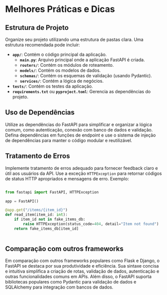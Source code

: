 # Melhores Práticas e Dicas

## Estrutura de Projeto

Organize seu projeto utilizando uma estrutura de pastas clara. Uma estrutura recomendada pode incluir:

- **`app/`**: Contém o código principal da aplicação.
  - **`main.py`**: Arquivo principal onde a aplicação FastAPI é criada.
  - **`routers/`**: Contém os módulos de roteamento.
  - **`models/`**: Contém os modelos de dados.
  - **`schemas/`**: Contém os esquemas de validação (usando Pydantic).
  - **`services/`**: Contém a lógica de negócios.
- **`tests/`**: Contém os testes da aplicação.
- **`requirements.txt`** ou **`pyproject.toml`**: Gerencia as dependências do projeto.

## Uso de Dependências

Utilize as dependências do FastAPI para simplificar e organizar a lógica comum, como autenticação, conexão com banco de dados e validação. Defina dependências em funções de endpoint e use o sistema de injeção de dependências para manter o código modular e reutilizável.

## Tratamento de Erros

Implemente tratamento de erros adequado para fornecer feedback claro e útil aos usuários da API. Use a exceção `HTTPException` para retornar códigos de status HTTP apropriados e mensagens de erro. Exemplo:
 
```python

from fastapi import FastAPI, HTTPException

app = FastAPI()

@app.get("/items/{item_id}")
def read_item(item_id: int):
    if item_id not in fake_items_db:
        raise HTTPException(status_code=404, detail="Item not found")
    return fake_items_db[item_id]
 
```

## Comparação com outros frameworks

Em comparação com outros frameworks populares como Flask e Django, o FastAPI se destaca por sua produtividade e eficiência. Sua sintaxe concisa e intuitiva simplifica a criação de rotas, validação de dados, autenticação e outras funcionalidades comuns em APIs. Além disso, o FastAPI suporta bibliotecas populares como Pydantic para validação de dados e SQLAlchemy para integração com bancos de dados.
